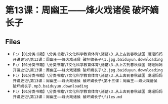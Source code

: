 # 第13课：周幽王——烽火戏诸侯 破坏嫡长子

## Files

- `F:/【01分类书籍】\分类书籍\7文化科学教育体育\诸葛\3.从上古到春秋战国 璐瑶妈妈开讲史记\第13课：周幽王——烽火戏诸侯 破坏嫡长子\1.jpg.baiduyun.downloading`
- `F:/【01分类书籍】\分类书籍\7文化科学教育体育\诸葛\3.从上古到春秋战国 璐瑶妈妈开讲史记\第13课：周幽王——烽火戏诸侯 破坏嫡长子\2.jpg.baiduyun.downloading`
- `F:/【01分类书籍】\分类书籍\7文化科学教育体育\诸葛\3.从上古到春秋战国 璐瑶妈妈开讲史记\第13课：周幽王——烽火戏诸侯 破坏嫡长子\第十三课：周幽王——烽火戏诸侯    破坏嫡长子.mp3.baiduyun.downloading`
- `F:/【01分类书籍】\分类书籍\7文化科学教育体育\诸葛\3.从上古到春秋战国 璐瑶妈妈开讲史记\第13课：周幽王——烽火戏诸侯 破坏嫡长子\files.md`
